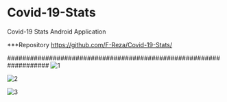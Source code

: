 # Covid-19-Stats
Covid-19 Stats Android Application

***Repository https://github.com/F-Reza/Covid-19-Stats/

###################################################################
![1](https://user-images.githubusercontent.com/75982069/134540717-46031a68-db44-4799-bf00-eab4bd3d27c0.png)   

![2](https://user-images.githubusercontent.com/75982069/134540112-6cc11929-8622-45ab-91d6-32957e6454a0.png)   

![3](https://user-images.githubusercontent.com/75982069/134540117-8391d050-a7ae-4e25-b2c2-9f6ec9d5a25a.png)
